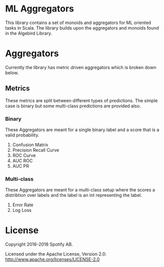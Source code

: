 # ML Aggregators

This library contains a set of monoids and aggregators for ML oriented tasks in Scala.  The library builds upon
the aggregators and monoids found in the Algebird Library.

# Aggregators

Currently the library has metric driven aggregators which is broken down below. 

## Metrics

These metrics are split between different types of predictions.  The simple case is binary
but some multi-class predictions are provided also.

### Binary

These Aggregators are meant for a single binary label and a score that is a valid probability.

1. Confusion Matrix
2. Precision Recall Curve
3. ROC Curve
4. AUC ROC
5. AUC PR

### Multi-class

These Aggregators are meant for a multi-class setup where the scores a distribtion over labels and
the label is an int representing the label.

1. Error Rate
2. Log Loss

# License

Copyright 2016-2018 Spotify AB.

Licensed under the Apache License, Version 2.0: http://www.apache.org/licenses/LICENSE-2.0

